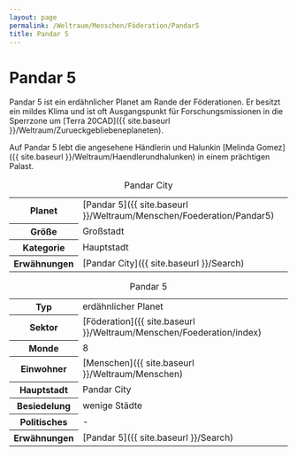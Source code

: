 ```yaml
---
layout: page
permalink: /Weltraum/Menschen/Föderation/Pandar5
title: Pandar 5
---
```



# Pandar 5


Pandar 5 ist ein erdähnlicher Planet am Rande der Föderationen. Er besitzt ein mildes Klima und ist oft Ausgangspunkt für Forschungsmissionen in die Sperrzone um [Terra 20CAD]({{ site.baseurl }}/Weltraum/Zurueckgebliebeneplaneten).

Auf Pandar 5 lebt die angesehene Händlerin und Halunkin [Melinda Gomez]({{ site.baseurl }}/Weltraum/Haendlerundhalunken) in einem prächtigen Palast.

<table data-type="stadt">
<caption>Pandar City</caption>
<tbody>
<tr><th>Planet</th><td>[Pandar 5]({{ site.baseurl }}/Weltraum/Menschen/Foederation/Pandar5)</td></tr>
<tr><th>Größe</th><td>Großstadt</td></tr>
<tr><th>Kategorie</th><td>Hauptstadt</td></tr>
<tr><th>Erwähnungen</th><td>[Pandar City]({{ site.baseurl }}/Search)</td></tr>
</tbody>
</table>

<aside>
<table data-type="planet">
<caption>Pandar 5</caption>
<tbody>
<tr><th>Typ</th><td>erdähnlicher Planet</td></tr>
<tr><th>Sektor</th><td>[Föderation]({{ site.baseurl }}/Weltraum/Menschen/Foederation/index)</td></tr>
<tr><th>Monde</th><td>8</td></tr>
<tr><th>Einwohner</th><td>[Menschen]({{ site.baseurl }}/Weltraum/Menschen)</td></tr>
<tr><th>Hauptstadt</th><td>Pandar City</td></tr>
<tr><th>Besiedelung</th><td>wenige Städte</td></tr>
<tr><th>Politisches</th><td>-</td></tr>
<tr><th>Erwähnungen</th><td>[Pandar 5]({{ site.baseurl }}/Search)</td></tr>
</tbody>
</table>

</aside>

